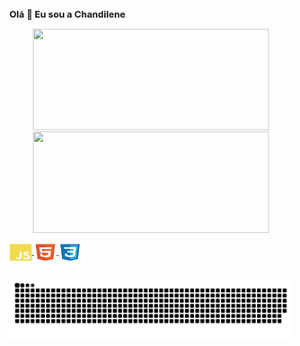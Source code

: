 ### Olá 👋 Eu sou a Chandilene 


<div align="center">
  <a href="https://github.com/Chandilene">
  <img height="180em" width="420em" src="https://github-readme-stats.vercel.app/api?username=Chandilene&show_icons=true&theme=radical&include_all_commits=true&count_private=true"/>
  <img height="180em" width="420em" src="https://github-readme-stats.vercel.app/api/top-langs/?username=Chandilene&layout=compact&langs_count=7&theme=radical"/>
</div>

<div style="display: inline_block"><br>
  <img align="center" alt="chandi-Js" height="30" width="40" src="https://raw.githubusercontent.com/devicons/devicon/master/icons/javascript/javascript-plain.svg">
  <img align="center" alt="chandi-HTML" height="30" width="40" src="https://raw.githubusercontent.com/devicons/devicon/master/icons/html5/html5-original.svg">
  <img align="center" alt="chandi-CSS" height="30" width="40" src="https://raw.githubusercontent.com/devicons/devicon/master/icons/css3/css3-original.svg">
</div>

##
##
  
   <picture>
  <source media="(prefers-color-scheme: dark)" srcset="https://raw.githubusercontent.com/Chandilene/Chandilene/output/github-contribution-grid-snake-dark.svg">
  <source media="(prefers-color-scheme: light)" srcset="https://raw.githubusercontent.com/Chandilene/Chandilene/output/github-contribution-grid-snake.svg">
  <img alt="github contribution grid snake animation" src="https://raw.githubusercontent.com/Chandilene/Chandilene/output/github-contribution-grid-snake.svg">
</picture>
